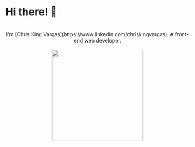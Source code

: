 # Hi there! 👋

<p align=center>
  <br>
  I'm [Chris King Vargas](https://www.linkedin.com/chriskingvargas). A front-end web developer.
  <br><br>
  <a href="#">
    <img src="https://user-images.githubusercontent.com/74038190/241764371-9d0fd0c4-5c7f-4122-b884-64a1e1685d2d.gif" width="250" height="250 alt="Chris King Vargas">
  </a>
</p>
